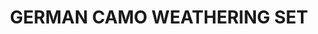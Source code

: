 ---
title: "GERMAN CAMO WEATHERING SET"
price: 0 
desc: "Bez opisa"
img_path: "/assets/img/A.MIG-7443.jpg"
brand: AMMO
available: true
special_offer: false
new: false
soon: false
cat: "Weathering"
subcat: ""
subsubcat: "wet-setovi"
---